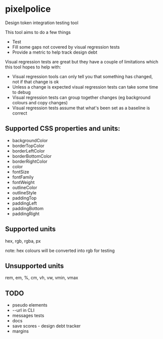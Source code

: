 # pixelpolice


Design token integration testing tool

This tool aims to do a few things

* Test
* Fill some gaps not covered by visual regression tests
* Provide a metric to help track design debt

Visual regression tests are great but they have a couple of limitations which this tool hopes to help with:

* Visual regression tools can only tell you that something has changed, not if that change is ok
* Unless a change is expected visual regression tests can take some time to debug
* Visual regression tests can group together changes (eg background colours and copy changes)
* Visual regression tests assume that what's been set as a baseline is correct



## Supported CSS properties and units:
* backgroundColor
* borderTopColor
* borderLeftColor
* borderBottomColor
* borderRightColor
* color
* fontSize
* fontFamily
* fontWeight
* outlineColor
* outlineStyle
* paddingTop
* paddingLeft
* paddingBottom
* paddingRight


## Supported units

hex, rgb, rgba, px

note: hex colours will be converted into rgb for testing

## Unsupported units

rem, em, %, cm, vh, vw, vmin, vmax



## TODO

* pseudo elements
* --url in CLI
* messages tests
* docs
* save scores - design debt tracker
* margins
